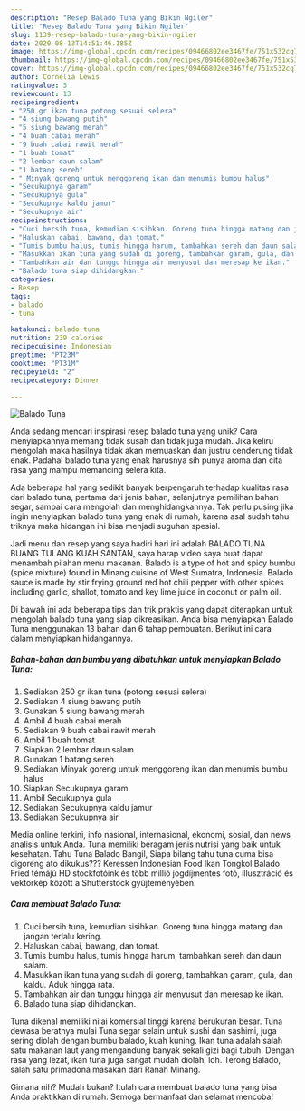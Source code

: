 ```yaml
---
description: "Resep Balado Tuna yang Bikin Ngiler"
title: "Resep Balado Tuna yang Bikin Ngiler"
slug: 1139-resep-balado-tuna-yang-bikin-ngiler
date: 2020-08-13T14:51:46.185Z
image: https://img-global.cpcdn.com/recipes/09466802ee3467fe/751x532cq70/balado-tuna-foto-resep-utama.jpg
thumbnail: https://img-global.cpcdn.com/recipes/09466802ee3467fe/751x532cq70/balado-tuna-foto-resep-utama.jpg
cover: https://img-global.cpcdn.com/recipes/09466802ee3467fe/751x532cq70/balado-tuna-foto-resep-utama.jpg
author: Cornelia Lewis
ratingvalue: 3
reviewcount: 13
recipeingredient:
- "250 gr ikan tuna potong sesuai selera"
- "4 siung bawang putih"
- "5 siung bawang merah"
- "4 buah cabai merah"
- "9 buah cabai rawit merah"
- "1 buah tomat"
- "2 lembar daun salam"
- "1 batang sereh"
- " Minyak goreng untuk menggoreng ikan dan menumis bumbu halus"
- "Secukupnya garam"
- "Secukupnya gula"
- "Secukupnya kaldu jamur"
- "Secukupnya air"
recipeinstructions:
- "Cuci bersih tuna, kemudian sisihkan. Goreng tuna hingga matang dan jangan terlalu kering."
- "Haluskan cabai, bawang, dan tomat."
- "Tumis bumbu halus, tumis hingga harum, tambahkan sereh dan daun salam."
- "Masukkan ikan tuna yang sudah di goreng, tambahkan garam, gula, dan kaldu. Aduk hingga rata."
- "Tambahkan air dan tunggu hingga air menyusut dan meresap ke ikan."
- "Balado tuna siap dihidangkan."
categories:
- Resep
tags:
- balado
- tuna

katakunci: balado tuna 
nutrition: 239 calories
recipecuisine: Indonesian
preptime: "PT23M"
cooktime: "PT31M"
recipeyield: "2"
recipecategory: Dinner

---
```



![Balado Tuna](https://img-global.cpcdn.com/recipes/09466802ee3467fe/751x532cq70/balado-tuna-foto-resep-utama.jpg)

Anda sedang mencari inspirasi resep balado tuna yang unik? Cara menyiapkannya memang tidak susah dan tidak juga mudah. Jika keliru mengolah maka hasilnya tidak akan memuaskan dan justru cenderung tidak enak. Padahal balado tuna yang enak harusnya sih punya aroma dan cita rasa yang mampu memancing selera kita.

Ada beberapa hal yang sedikit banyak berpengaruh terhadap kualitas rasa dari balado tuna, pertama dari jenis bahan, selanjutnya pemilihan bahan segar, sampai cara mengolah dan menghidangkannya. Tak perlu pusing jika ingin menyiapkan balado tuna yang enak di rumah, karena asal sudah tahu triknya maka hidangan ini bisa menjadi suguhan spesial.

Jadi menu dan resep yang saya hadiri hari ini adalah BALADO TUNA BUANG TULANG KUAH SANTAN, saya harap video saya buat dapat menambah pilahan menu makanan. Balado is a type of hot and spicy bumbu (spice mixture) found in Minang cuisine of West Sumatra, Indonesia. Balado sauce is made by stir frying ground red hot chili pepper with other spices including garlic, shallot, tomato and key lime juice in coconut or palm oil.


Di bawah ini ada beberapa tips dan trik praktis yang dapat diterapkan untuk mengolah balado tuna yang siap dikreasikan. Anda bisa menyiapkan Balado Tuna menggunakan 13 bahan dan 6 tahap pembuatan. Berikut ini cara dalam menyiapkan hidangannya.

<!--inarticleads1-->

##### Bahan-bahan dan bumbu yang dibutuhkan untuk menyiapkan Balado Tuna:

1. Sediakan 250 gr ikan tuna (potong sesuai selera)
1. Sediakan 4 siung bawang putih
1. Gunakan 5 siung bawang merah
1. Ambil 4 buah cabai merah
1. Sediakan 9 buah cabai rawit merah
1. Ambil 1 buah tomat
1. Siapkan 2 lembar daun salam
1. Gunakan 1 batang sereh
1. Sediakan  Minyak goreng untuk menggoreng ikan dan menumis bumbu halus
1. Siapkan Secukupnya garam
1. Ambil Secukupnya gula
1. Sediakan Secukupnya kaldu jamur
1. Sediakan Secukupnya air


Media online terkini, info nasional, internasional, ekonomi, sosial, dan news analisis untuk Anda. Tuna memiliki beragam jenis nutrisi yang baik untuk kesehatan. Tahu Tuna Balado Bangil, Siapa bilang tahu tuna cuma bisa digoreng ato dikukus??? Keressen Indonesian Food Ikan Tongkol Balado Fried témájú HD stockfotóink és több millió jogdíjmentes fotó, illusztráció és vektorkép között a Shutterstock gyűjteményében. 

<!--inarticleads2-->

##### Cara membuat Balado Tuna:

1. Cuci bersih tuna, kemudian sisihkan. Goreng tuna hingga matang dan jangan terlalu kering.
1. Haluskan cabai, bawang, dan tomat.
1. Tumis bumbu halus, tumis hingga harum, tambahkan sereh dan daun salam.
1. Masukkan ikan tuna yang sudah di goreng, tambahkan garam, gula, dan kaldu. Aduk hingga rata.
1. Tambahkan air dan tunggu hingga air menyusut dan meresap ke ikan.
1. Balado tuna siap dihidangkan.


Tuna dikenal memiliki nilai komersial tinggi karena berukuran besar. Tuna dewasa beratnya mulai Tuna segar selain untuk sushi dan sashimi, juga sering diolah dengan bumbu balado, kuah kuning. Ikan tuna adalah salah satu makanan laut yang mengandung banyak sekali gizi bagi tubuh. Dengan rasa yang lezat, ikan tuna juga sangat mudah diolah, loh. Terong Balado, salah satu primadona masakan dari Ranah Minang. 

Gimana nih? Mudah bukan? Itulah cara membuat balado tuna yang bisa Anda praktikkan di rumah. Semoga bermanfaat dan selamat mencoba!
